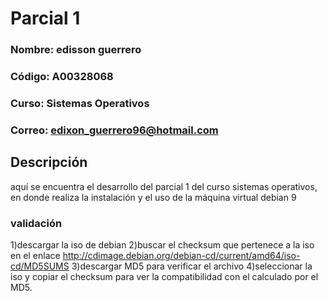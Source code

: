 # Parcial 1

### **Nombre:** edisson guerrero
### **Código:** A00328068
### **Curso:** Sistemas Operativos
### **Correo:** edixon_guerrero96@hotmail.com

## Descripción
aquí se encuentra el desarrollo del parcial 1 del curso sistemas operativos, en donde realiza la instalación y el uso de la máquina virtual debian 9
### validación
1)descargar la iso de debian 
2)buscar el checksum que pertenece a la iso en el enlace http://cdimage.debian.org/debian-cd/current/amd64/iso-cd/MD5SUMS
3)descargar MD5 para verificar el archivo
4)seleccionar la iso y copiar el checksum para ver la compatibilidad con el calculado por el MD5.

